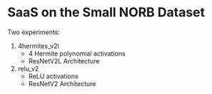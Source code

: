 # SaaS on the Small NORB Dataset
Two experiments:
1. 4hermites_v2l
    - 4 Hermite polynomial activations
    - ResNetV2L Architecture
2. relu_v2
    - ReLU activations
    - ResNetV2 Architecture